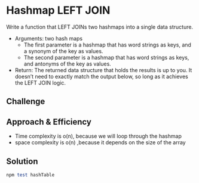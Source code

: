 # Hashmap LEFT JOIN
Write a function that LEFT JOINs two hashmaps into a single data structure.
- Arguments: two hash maps
   - The first parameter is a hashmap that has word strings as keys, and a synonym of the key as values.
   - The second parameter is a hashmap that has word strings as keys, and antonyms of the key as values.
- Return: The returned data structure that holds the results is up to you. It doesn’t need to exactly match the   output below, so long as it achieves the LEFT JOIN logic.

## Challenge
<!-- Description of the challenge -->

## Approach & Efficiency

- Time complexity is o(n), because we will loop through the hashmap
- space complexity is o(n) ,because it depends on the size of the array 

## Solution

```ruby
npm test hashTable

```